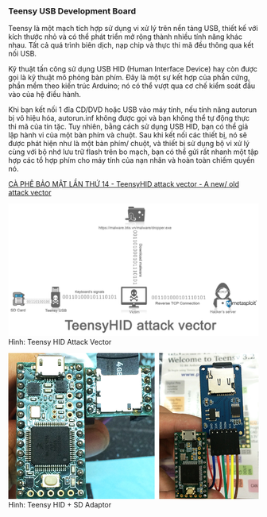 ### Teensy USB Development Board
Teensy là một mạch tích hợp sử dụng vi xử lý trên nền tảng USB, thiết kế với kích thước nhỏ và có thể phát triển mở rộng thành nhiều tính năng khác nhau. Tất cả quá trình biên dịch, nạp chip và thực thi mã đều thông qua kết nối USB.

Kỹ thuật tấn công sử dụng USB HID (Human Interface Device) hay còn được gọi là kỹ thuật mô phỏng bàn phím. Đây là một sự kết hợp của phần cứng, phần mềm theo kiến trúc Arduino; nó có thể vượt qua cơ chế kiểm soát đầu vào của hệ điều hành.

Khi bạn kết nối 1 đĩa CD/DVD hoặc USB vào máy tính, nếu tính năng autorun bị vô hiệu hóa, autorun.inf không được gọi và bạn không thể tự động thực thi mã của tin tặc. Tuy nhiên, bằng cách sử dụng USB HID, bạn có thể giả lập hành vi của một bàn phím và chuột. Sau khi kết nối các thiết bị, nó sẽ được phát hiện như là một bàn phím/ chuột, và thiết bị sử dụng bộ vi xử lý cùng với bộ nhớ lưu trữ flash trên bo mạch, bạn có thể gửi rất nhanh một tập hợp các tổ hợp phím cho máy tính của nạn nhân và hoàn toàn chiếm quyền nó.

[CÀ PHÊ BẢO MẬT LẦN THỨ 14 - TeensyHID attack vector - A new/ old attack vector](TeensyHID.pdf)

![Teensy HID Attack Vector](img/teensy_hid_attack_vector.jpg)
Hình: Teensy HID Attack Vector

![Teensy HID + SD Adaptor](img/teensy_sd_card_adaptor.jpg)
Hình: Teensy HID + SD Adaptor
